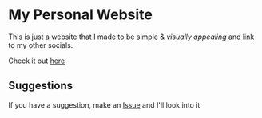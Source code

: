 # My Personal Website
This is just a website that I made to be simple &  _visually appealing_ and link to my other socials.

Check it out [here](https://smit4k.github.io)

## Suggestions
If you have a suggestion, make an [Issue](https://github.com/smit4k/smit4k.github.io/issues) and I'll look into it